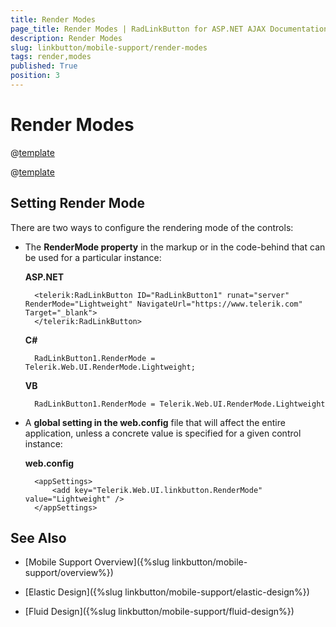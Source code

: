 ```yaml
---
title: Render Modes
page_title: Render Modes | RadLinkButton for ASP.NET AJAX Documentation
description: Render Modes
slug: linkbutton/mobile-support/render-modes
tags: render,modes
published: True
position: 3
---
```


# Render Modes

@[template](/_templates/common/render-mode.md#buttons-supported-modes "control: RadLinkButton")

@[template](/_templates/common/render-mode.md#do-not-mix-modes-buttons "control: RadLinkButton")



## Setting Render Mode

There are two ways to configure the rendering mode of the controls:

* The **RenderMode property** in the markup or in the code-behind that can be used for a particular instance:

	**ASP.NET**

		<telerik:RadLinkButton ID="RadLinkButton1" runat="server" RenderMode="Lightweight" NavigateUrl="https://www.telerik.com" Target="_blank">
		</telerik:RadLinkButton>

	**C#**

		RadLinkButton1.RenderMode = Telerik.Web.UI.RenderMode.Lightweight;

	**VB**

		RadLinkButton1.RenderMode = Telerik.Web.UI.RenderMode.Lightweight

* A **global setting in the web.config** file that will affect the entire application, unless a concrete value is specified for a given control instance:

	**web.config**

		<appSettings>
			<add key="Telerik.Web.UI.linkbutton.RenderMode" value="Lightweight" />
		</appSettings>


## See Also

 * [Mobile Support Overview]({%slug linkbutton/mobile-support/overview%})

 * [Elastic Design]({%slug linkbutton/mobile-support/elastic-design%})

 * [Fluid Design]({%slug linkbutton/mobile-support/fluid-design%})
